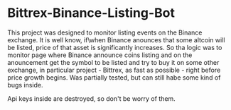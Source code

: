 # Bittrex-Binance-Listing-Bot

This project was designed to monitor listing events on the Binance exchange. It is well know, if\when Binance 
anounces that some altcoin will be listed, price of that asset is significantly increases. So tha logic was to 
monitor page where Binance announce coins listing and on the anouncement get the symbol to be listed and try
to buy it on some other exchange, in particular project - Bittrex, as fast as possible - right before price
growth begins. Was partially tested, but can still habe some kind of bugs inside. 

Api keys inside are destroyed, so don't be worry of them.
